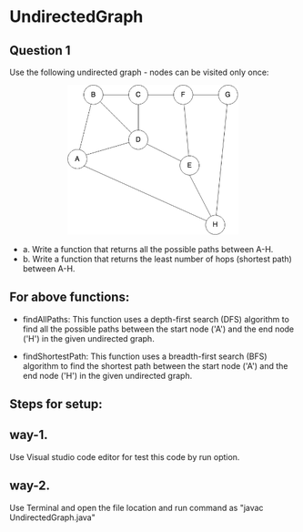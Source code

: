 # UndirectedGraph

## Question 1

Use the following undirected graph ­- nodes can be visited only once:

<div align="center">
    <img src="assets/graph.png" width="300px"</img>
     </div>

- a. Write a function that returns all the possible paths between A­-H.
- b. Write a function that returns the least number of hops (shortest path) between A­-H.

## For above functions:

- findAllPaths: This function uses a depth-first search (DFS) algorithm to find all the possible paths between the start node ('A') and the end node ('H') in the given undirected graph.

- findShortestPath: This function uses a breadth-first search (BFS) algorithm to find the shortest path between the start node ('A') and the end node ('H') in the given undirected graph.

## Steps for setup:

## way-1.

Use Visual studio code editor for test this code by run option.

## way-2.

Use Terminal and open the file location and run command as "javac UndirectedGraph.java"

##
